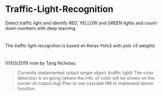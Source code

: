 # Traffic-Light-Recognition
Detect traffic light and identify RED, YELLOW and GREEN lights and count-down numbers with deep learning.
#
The traffic light recognition is based on Keras-Yolo3 with yolo v3 weights
#
01/03/2019 note by Tang Nicholas:
>    Currently implemented output single object (traffic light)
>    The color detection is on going (where the info. of color will be shown on the corner of output img)
>    Plan to use cascade NN to implement above function.
    

